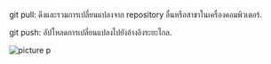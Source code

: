 git pull: ดึงและรวมการเปลี่ยนแปลงจาก repository อื่นหรือสาขาในเครื่องคอมพิวเตอร์.

git push: อัปโหลดการเปลี่ยนแปลงไปยังอ้างอิงระยะไกล.

![picture p](https://github.com/65030034/Git_A-Z_Missions_65030034_new/assets/144875017/ca1d7755-b092-42f1-879d-b8ba9ea95fd3)
